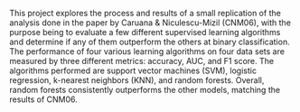 This project explores the process and results of a small replication of the analysis done in the paper by Caruana & Niculescu-Mizil (CNM06), with the purpose being to evaluate a few different supervised learning algorithms and determine if any of them outperform the others at binary classification. The performance of four various learning algorithms on four data sets are measured by three different metrics: accuracy, AUC, and F1 score. The algorithms performed are support vector machines (SVM), logistic regression, k-nearest neighbors (KNN), and random forests. Overall, random forests consistently outperforms the other models, matching the results of CNM06.
